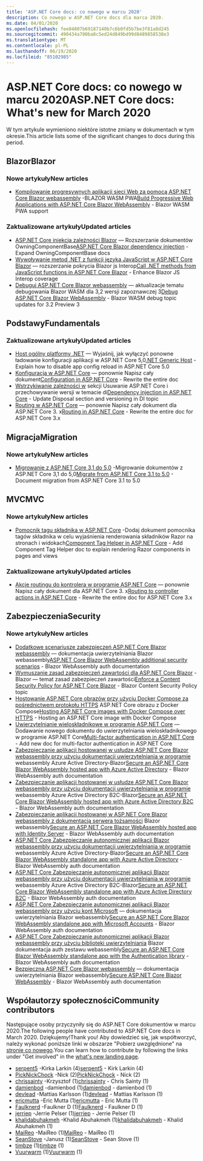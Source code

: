 ```yaml
---
title: 'ASP.NET Core docs: co nowego w marcu 2020'
description: Co nowego w ASP.NET Core docs dla marca 2020.
ms.date: 04/01/2020
ms.openlocfilehash: fee84807b69187140b7c6b0fd5b7be3f81a8d245
ms.sourcegitcommit: 490434a700ba8c5ed24d849bd99d8489858538e3
ms.translationtype: MT
ms.contentlocale: pl-PL
ms.lasthandoff: 06/19/2020
ms.locfileid: "85102985"
---
```

# <a name="aspnet-core-docs-whats-new-for-march-2020"></a><span data-ttu-id="e9a93-103">ASP.NET Core docs: co nowego w marcu 2020</span><span class="sxs-lookup"><span data-stu-id="e9a93-103">ASP.NET Core docs: What's new for March 2020</span></span>

<span data-ttu-id="e9a93-104">W tym artykule wymieniono niektóre istotne zmiany w dokumentach w tym okresie.</span><span class="sxs-lookup"><span data-stu-id="e9a93-104">This article lists some of the significant changes to docs during this period.</span></span>

## <a name="blazor"></a><span data-ttu-id="e9a93-105">Blazor</span><span class="sxs-lookup"><span data-stu-id="e9a93-105">Blazor</span></span>

### <a name="new-articles"></a><span data-ttu-id="e9a93-106">Nowe artykuły</span><span class="sxs-lookup"><span data-stu-id="e9a93-106">New articles</span></span>

- <span data-ttu-id="e9a93-107">[Kompilowanie progresywnych aplikacji sieci Web za pomocą ASP.NET Core Blazor webassembly](../blazor/progressive-web-app.md) -BLAZOR WASM PWA</span><span class="sxs-lookup"><span data-stu-id="e9a93-107">[Build Progressive Web Applications with ASP.NET Core Blazor WebAssembly](../blazor/progressive-web-app.md) - Blazor WASM PWA support</span></span>

### <a name="updated-articles"></a><span data-ttu-id="e9a93-108">Zaktualizowane artykuły</span><span class="sxs-lookup"><span data-stu-id="e9a93-108">Updated articles</span></span>

- <span data-ttu-id="e9a93-109">[ASP.NET Core iniekcja zależności Blazor](../blazor/fundamentals/dependency-injection.md) — Rozszerzanie dokumentów OwningComponentBase</span><span class="sxs-lookup"><span data-stu-id="e9a93-109">[ASP.NET Core Blazor dependency injection](../blazor/fundamentals/dependency-injection.md) - Expand OwningComponentBase docs</span></span>
- <span data-ttu-id="e9a93-110">[Wywoływanie metod .NET z funkcji języka JavaScript w ASP.NET Core Blazor](../blazor/call-dotnet-from-javascript.md) — rozszerzanie pokrycia Blazor js Interop</span><span class="sxs-lookup"><span data-stu-id="e9a93-110">[Call .NET methods from JavaScript functions in ASP.NET Core Blazor](../blazor/call-dotnet-from-javascript.md) - Enhance Blazor JS Interop coverage</span></span>
- <span data-ttu-id="e9a93-111">[Debuguj ASP.NET Core Blazor webassembly](../blazor/debug.md) — aktualizacje tematu debugowania Blazor WASM dla 3,2 wersji zapoznawczej 3</span><span class="sxs-lookup"><span data-stu-id="e9a93-111">[Debug ASP.NET Core Blazor WebAssembly](../blazor/debug.md) - Blazor WASM debug topic updates for 3.2 Preview 3</span></span>

## <a name="fundamentals"></a><span data-ttu-id="e9a93-112">Podstawy</span><span class="sxs-lookup"><span data-stu-id="e9a93-112">Fundamentals</span></span>

### <a name="updated-articles"></a><span data-ttu-id="e9a93-113">Zaktualizowane artykuły</span><span class="sxs-lookup"><span data-stu-id="e9a93-113">Updated articles</span></span>

- <span data-ttu-id="e9a93-114">[Host ogólny platformy .NET](../fundamentals/host/generic-host.md) — Wyjaśnij, jak wyłączyć ponowne ładowanie konfiguracji aplikacji w ASP.NET Core 5,0</span><span class="sxs-lookup"><span data-stu-id="e9a93-114">[.NET Generic Host](../fundamentals/host/generic-host.md) - Explain how to disable app config reload in ASP.NET Core 5.0</span></span>
- <span data-ttu-id="e9a93-115">[Konfiguracja w ASP.NET Core](../fundamentals/configuration/index.md) — ponownie Napisz cały dokument</span><span class="sxs-lookup"><span data-stu-id="e9a93-115">[Configuration in ASP.NET Core](../fundamentals/configuration/index.md) - Rewrite the entire doc</span></span>
- <span data-ttu-id="e9a93-116">[Wstrzykiwanie zależności w](../fundamentals/dependency-injection.md) sekcji Usuwanie ASP.NET Core i przechowywanie wersji w temacie di</span><span class="sxs-lookup"><span data-stu-id="e9a93-116">[Dependency injection in ASP.NET Core](../fundamentals/dependency-injection.md) - Update Disposal section and versioning in DI topic</span></span>
- <span data-ttu-id="e9a93-117">[Routing w ASP.NET Core](../fundamentals/routing.md) — ponownie Napisz cały dokument dla ASP.NET Core 3. x</span><span class="sxs-lookup"><span data-stu-id="e9a93-117">[Routing in ASP.NET Core](../fundamentals/routing.md) - Rewrite the entire doc for ASP.NET Core 3.x</span></span>

## <a name="migration"></a><span data-ttu-id="e9a93-118">Migracja</span><span class="sxs-lookup"><span data-stu-id="e9a93-118">Migration</span></span>

### <a name="new-articles"></a><span data-ttu-id="e9a93-119">Nowe artykuły</span><span class="sxs-lookup"><span data-stu-id="e9a93-119">New articles</span></span>

- <span data-ttu-id="e9a93-120">[Migrowanie z ASP.NET Core 3,1 do 5,0](../migration/31-to-50.md) -Migrowanie dokumentów z ASP.NET Core 3,1 do 5,0</span><span class="sxs-lookup"><span data-stu-id="e9a93-120">[Migrate from ASP.NET Core 3.1 to 5.0](../migration/31-to-50.md) - Document migration from ASP.NET Core 3.1 to 5.0</span></span>

## <a name="mvc"></a><span data-ttu-id="e9a93-121">MVC</span><span class="sxs-lookup"><span data-stu-id="e9a93-121">MVC</span></span>

### <a name="new-articles"></a><span data-ttu-id="e9a93-122">Nowe artykuły</span><span class="sxs-lookup"><span data-stu-id="e9a93-122">New articles</span></span>

- <span data-ttu-id="e9a93-123">[Pomocnik tagu składnika w ASP.NET Core](../mvc/views/tag-helpers/built-in/component-tag-helper.md) -Dodaj dokument pomocnika tagów składnika w celu wyjaśnienia renderowania składników Razor na stronach i widokach</span><span class="sxs-lookup"><span data-stu-id="e9a93-123">[Component Tag Helper in ASP.NET Core](../mvc/views/tag-helpers/built-in/component-tag-helper.md) - Add Component Tag Helper doc to explain rendering Razor components in pages and views</span></span>

### <a name="updated-articles"></a><span data-ttu-id="e9a93-124">Zaktualizowane artykuły</span><span class="sxs-lookup"><span data-stu-id="e9a93-124">Updated articles</span></span>

- <span data-ttu-id="e9a93-125">[Akcje routingu do kontrolera w programie ASP.NET Core](../mvc/controllers/routing.md) — ponownie Napisz cały dokument dla ASP.NET Core 3. x</span><span class="sxs-lookup"><span data-stu-id="e9a93-125">[Routing to controller actions in ASP.NET Core](../mvc/controllers/routing.md) - Rewrite the entire doc for ASP.NET Core 3.x</span></span>

## <a name="security"></a><span data-ttu-id="e9a93-126">Zabezpieczenia</span><span class="sxs-lookup"><span data-stu-id="e9a93-126">Security</span></span>

### <a name="new-articles"></a><span data-ttu-id="e9a93-127">Nowe artykuły</span><span class="sxs-lookup"><span data-stu-id="e9a93-127">New articles</span></span>

- <span data-ttu-id="e9a93-128">[Dodatkowe scenariusze zabezpieczeń ASP.NET Core Blazor webassembly](../blazor/security/webassembly/additional-scenarios.md) — dokumentacja uwierzytelniania Blazor webassembly</span><span class="sxs-lookup"><span data-stu-id="e9a93-128">[ASP.NET Core Blazor WebAssembly additional security scenarios](../blazor/security/webassembly/additional-scenarios.md) - Blazor WebAssembly auth documentation</span></span>
- <span data-ttu-id="e9a93-129">[Wymuszanie zasad zabezpieczeń zawartości dla ASP.NET Core Blazor](../blazor/security/content-security-policy.md) -Blazor — temat zasad zabezpieczeń zawartości</span><span class="sxs-lookup"><span data-stu-id="e9a93-129">[Enforce a Content Security Policy for ASP.NET Core Blazor](../blazor/security/content-security-policy.md) - Blazor Content Security Policy topic</span></span>
- <span data-ttu-id="e9a93-130">[Hostowanie ASP.NET Core obrazów przy użyciu Docker Compose za pośrednictwem protokołu HTTPS](../security/docker-compose-https.md) ASP.NET Core obrazu z Docker Compose</span><span class="sxs-lookup"><span data-stu-id="e9a93-130">[Hosting ASP.NET Core images with Docker Compose over HTTPS](../security/docker-compose-https.md) - Hosting an ASP.NET Core image with Docker Compose</span></span>
- <span data-ttu-id="e9a93-131">[Uwierzytelnianie wieloskładnikowe w programie ASP.NET Core](../security/authentication/mfa.md) — Dodawanie nowego dokumentu do uwierzytelniania wieloskładnikowego w programie ASP.NET Core</span><span class="sxs-lookup"><span data-stu-id="e9a93-131">[Multi-factor authentication in ASP.NET Core](../security/authentication/mfa.md) - Add new doc for multi-factor authentication in ASP.NET Core</span></span>
- <span data-ttu-id="e9a93-132">[Zabezpieczanie aplikacji hostowanej w usłudze ASP.NET Core Blazor webassembly przy użyciu dokumentacji uwierzytelniania w programie](../blazor/security/webassembly/hosted-with-azure-active-directory.md) webassembly Azure Active Directory-Blazor</span><span class="sxs-lookup"><span data-stu-id="e9a93-132">[Secure an ASP.NET Core Blazor WebAssembly hosted app with Azure Active Directory](../blazor/security/webassembly/hosted-with-azure-active-directory.md) - Blazor WebAssembly auth documentation</span></span>
- <span data-ttu-id="e9a93-133">[Zabezpieczanie aplikacji hostowanej w usłudze ASP.NET Core Blazor webassembly przy użyciu dokumentacji uwierzytelniania w programie](../blazor/security/webassembly/hosted-with-azure-active-directory-b2c.md) webassembly Azure Active Directory B2C-Blazor</span><span class="sxs-lookup"><span data-stu-id="e9a93-133">[Secure an ASP.NET Core Blazor WebAssembly hosted app with Azure Active Directory B2C](../blazor/security/webassembly/hosted-with-azure-active-directory-b2c.md) - Blazor WebAssembly auth documentation</span></span>
- <span data-ttu-id="e9a93-134">[Zabezpieczanie aplikacji hostowanej w ASP.NET Core Blazor webassembly z dokumentacją serwera tożsamości](../blazor/security/webassembly/hosted-with-identity-server.md) Blazor webassembly</span><span class="sxs-lookup"><span data-stu-id="e9a93-134">[Secure an ASP.NET Core Blazor WebAssembly hosted app with Identity Server](../blazor/security/webassembly/hosted-with-identity-server.md) - Blazor WebAssembly auth documentation</span></span>
- <span data-ttu-id="e9a93-135">[ASP.NET Core Zabezpieczanie autonomicznej aplikacji Blazor webassembly przy użyciu dokumentacji uwierzytelniania w programie](../blazor/security/webassembly/standalone-with-azure-active-directory.md) webassembly Azure Active Directory-Blazor</span><span class="sxs-lookup"><span data-stu-id="e9a93-135">[Secure an ASP.NET Core Blazor WebAssembly standalone app with Azure Active Directory](../blazor/security/webassembly/standalone-with-azure-active-directory.md) - Blazor WebAssembly auth documentation</span></span>
- <span data-ttu-id="e9a93-136">[ASP.NET Core Zabezpieczanie autonomicznej aplikacji Blazor webassembly przy użyciu dokumentacji uwierzytelniania w programie](../blazor/security/webassembly/standalone-with-azure-active-directory-b2c.md) webassembly Azure Active Directory B2C-Blazor</span><span class="sxs-lookup"><span data-stu-id="e9a93-136">[Secure an ASP.NET Core Blazor WebAssembly standalone app with Azure Active Directory B2C](../blazor/security/webassembly/standalone-with-azure-active-directory-b2c.md) - Blazor WebAssembly auth documentation</span></span>
- <span data-ttu-id="e9a93-137">[ASP.NET Core Zabezpieczanie autonomicznej aplikacji Blazor webassembly przy użyciu kont Microsoft](../blazor/security/webassembly/standalone-with-microsoft-accounts.md) — dokumentacja uwierzytelniania Blazor webassembly</span><span class="sxs-lookup"><span data-stu-id="e9a93-137">[Secure an ASP.NET Core Blazor WebAssembly standalone app with Microsoft Accounts](../blazor/security/webassembly/standalone-with-microsoft-accounts.md) - Blazor WebAssembly auth documentation</span></span>
- <span data-ttu-id="e9a93-138">[ASP.NET Core Zabezpieczanie autonomicznej aplikacji Blazor webassembly przy użyciu biblioteki uwierzytelniania](../blazor/security/webassembly/standalone-with-authentication-library.md) Blazor dokumentacja auth zestawu webassembly</span><span class="sxs-lookup"><span data-stu-id="e9a93-138">[Secure an ASP.NET Core Blazor WebAssembly standalone app with the Authentication library](../blazor/security/webassembly/standalone-with-authentication-library.md) - Blazor WebAssembly auth documentation</span></span>
- <span data-ttu-id="e9a93-139">[Bezpieczna ASP.NET Core Blazor webassembly](../blazor/security/webassembly/index.md) — dokumentacja uwierzytelniania Blazor webassembly</span><span class="sxs-lookup"><span data-stu-id="e9a93-139">[Secure ASP.NET Core Blazor WebAssembly](../blazor/security/webassembly/index.md) - Blazor WebAssembly auth documentation</span></span>

## <a name="community-contributors"></a><span data-ttu-id="e9a93-140">Współautorzy społeczności</span><span class="sxs-lookup"><span data-stu-id="e9a93-140">Community contributors</span></span>

<span data-ttu-id="e9a93-141">Następujące osoby przyczyniły się do ASP.NET Core dokumentów w marcu 2020.</span><span class="sxs-lookup"><span data-stu-id="e9a93-141">The following people have contributed to ASP.NET Core docs in March 2020.</span></span> <span data-ttu-id="e9a93-142">Dziękujemy!</span><span class="sxs-lookup"><span data-stu-id="e9a93-142">Thank you!</span></span> <span data-ttu-id="e9a93-143">Aby dowiedzieć się, jak współtworzyć, należy wykonać poniższe linki w obszarze "Pobierz uwzględnione" na [stronie co nowego](index.yml).</span><span class="sxs-lookup"><span data-stu-id="e9a93-143">You can learn how to contribute by following the links under "Get involved" in the [what's new landing page](index.yml).</span></span>

- <span data-ttu-id="e9a93-144">[serpent5](https://github.com/serpent5) -Kirka Larkin (4)</span><span class="sxs-lookup"><span data-stu-id="e9a93-144">[serpent5](https://github.com/serpent5) - Kirk Larkin (4)</span></span>
- <span data-ttu-id="e9a93-145">[PickNickChock](https://github.com/PickNickChock) -Nick (2)</span><span class="sxs-lookup"><span data-stu-id="e9a93-145">[PickNickChock](https://github.com/PickNickChock) - Nick (2)</span></span>
- <span data-ttu-id="e9a93-146">[chrissainty](https://github.com/chrissainty) -Krzysztof (1)</span><span class="sxs-lookup"><span data-stu-id="e9a93-146">[chrissainty](https://github.com/chrissainty) - Chris Sainty (1)</span></span>
- <span data-ttu-id="e9a93-147">[damienbod](https://github.com/damienbod) -damienbod (1)</span><span class="sxs-lookup"><span data-stu-id="e9a93-147">[damienbod](https://github.com/damienbod) - damienbod (1)</span></span>
- <span data-ttu-id="e9a93-148">[devlead](https://github.com/devlead) -Mattias Karlsson (1)</span><span class="sxs-lookup"><span data-stu-id="e9a93-148">[devlead](https://github.com/devlead) - Mattias Karlsson (1)</span></span>
- <span data-ttu-id="e9a93-149">[ericmutta](https://github.com/ericmutta) -Eric Mutta (1)</span><span class="sxs-lookup"><span data-stu-id="e9a93-149">[ericmutta](https://github.com/ericmutta) - Eric Mutta (1)</span></span>
- <span data-ttu-id="e9a93-150">[Faulknerd](https://github.com/Faulknerd) -Faulkner D (1)</span><span class="sxs-lookup"><span data-stu-id="e9a93-150">[Faulknerd](https://github.com/Faulknerd) - Faulkner D (1)</span></span>
- <span data-ttu-id="e9a93-151">[jerriep](https://github.com/jerriep) -Jerrie Pelser (1)</span><span class="sxs-lookup"><span data-stu-id="e9a93-151">[jerriep](https://github.com/jerriep) - Jerrie Pelser (1)</span></span>
- <span data-ttu-id="e9a93-152">[khalidabuhakmeh](https://github.com/khalidabuhakmeh) -Khalid Abuhakmeh (1)</span><span class="sxs-lookup"><span data-stu-id="e9a93-152">[khalidabuhakmeh](https://github.com/khalidabuhakmeh) - Khalid Abuhakmeh (1)</span></span>
- <span data-ttu-id="e9a93-153">[MaiReo](https://github.com/MaiReo) -MaiReo (1)</span><span class="sxs-lookup"><span data-stu-id="e9a93-153">[MaiReo](https://github.com/MaiReo) - MaiReo (1)</span></span>
- <span data-ttu-id="e9a93-154">[SeanStove](https://github.com/SeanStove) -Janusz (1)</span><span class="sxs-lookup"><span data-stu-id="e9a93-154">[SeanStove](https://github.com/SeanStove) - Sean Stove (1)</span></span>
- <span data-ttu-id="e9a93-155">[timbze](https://github.com/timbze) (1)</span><span class="sxs-lookup"><span data-stu-id="e9a93-155">[timbze](https://github.com/timbze) (1)</span></span>
- <span data-ttu-id="e9a93-156">[Vuurwarm](https://github.com/Vuurwarm) (1)</span><span class="sxs-lookup"><span data-stu-id="e9a93-156">[Vuurwarm](https://github.com/Vuurwarm) (1)</span></span>
